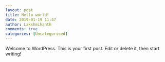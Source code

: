 ```yaml
---
layout: post
title: Hello world!
date: 2019-01-19 11:47
author: Lakshmikanth
comments: true
categories: [Uncategorised]
---
```

<!-- wp:paragraph -->
<p>Welcome to WordPress. This is your first post. Edit or delete it, then start writing!</p>
<!-- /wp:paragraph -->
